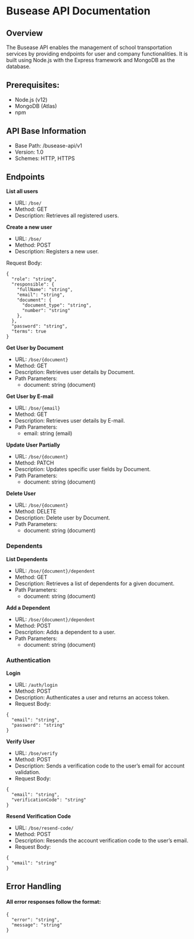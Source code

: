 # Busease API Documentation

## Overview
The Busease API enables the management of school transportation services by providing endpoints for user and company functionalities. It is built using Node.js with the Express framework and MongoDB as the database.

## Prerequisites:
- Node.js (v12)
- MongoDB (Atlas)
- npm

## API Base Information

- Base Path: /busease-api/v1
- Version: 1.0
- Schemes: HTTP, HTTPS

## Endpoints
**List all users**

- URL: `/bse/`
- Method: GET
- Description: Retrieves all registered users.

**Create a new user**

- URL: ```/bse/```
- Method: POST
- Description: Registers a new user.

Request Body:
```http
{
  "role": "string",
  "responsible": {
    "fullName": "string",
    "email": "string",
    "document": {
      "document_type": "string",
      "number": "string"
    },
  },
  "password": "string",
  "terms": true
}
```
**Get User by Document**

- URL: ```/bse/{document}```
- Method: GET
- Description: Retrieves user details by Document.
- Path Parameters:
  - document: string (document)

**Get User by E-mail**

- URL: ```/bse/{email}```
- Method: GET
- Description: Retrieves user details by E-mail.
- Path Parameters:
  - email: string (email)

**Update User Partially**

- URL: ```/bse/{document}```
- Method: PATCH
- Description: Updates specific user fields by Document.
- Path Parameters:
  - document: string (document)

**Delete User**

- URL: ```/bse/{document}```
- Method: DELETE
- Description: Delete user by Document.
- Path Parameters:
  - document: string (document)

### Dependents
**List Dependents**

- URL: ```/bse/{document}/dependent```
- Method: GET
- Description: Retrieves a list of dependents for a given document.
- Path Parameters:
  - document: string (document)

**Add a Dependent**

- URL: ```/bse/{document}/dependent```
- Method: POST
- Description: Adds a dependent to a user.
- Path Parameters:
  - document: string (document)


### Authentication
**Login**

- URL: ```/auth/login```
- Method: POST
- Description: Authenticates a user and returns an access token.
- Request Body:
```http
{  
  "email": "string",  
  "password": "string"  
}
```

**Verify User**

- URL: ```/bse/verify```
- Method: POST
- Description: Sends a verification code to the user’s email for account validation.
- Request Body:
```http
{
  "email": "string",
  "verificationCode": "string"
}
```

**Resend Verification Code**

- URL: ```/bse/resend-code/```
- Method: POST
- Description: Resends the account verification code to the user’s email.
- Request Body:
```http
{
  "email": "string"
}
```
 
## Error Handling
#### All error responses follow the format:
```http
{  
  "error": "string",  
  "message": "string"  
} 
```

